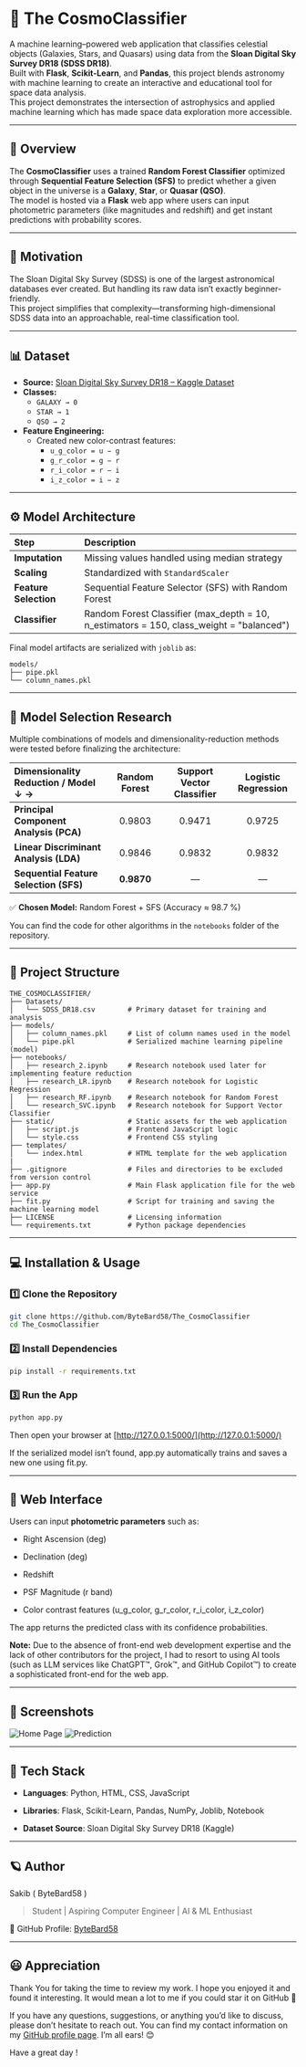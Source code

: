 # 🌌 The CosmoClassifier  

A machine learning–powered web application that classifies celestial objects (Galaxies, Stars, and Quasars) using data from the **Sloan Digital Sky Survey DR18 (SDSS DR18)**.  
Built with **Flask**, **Scikit-Learn**, and **Pandas**, this project blends astronomy with machine learning to create an interactive and educational tool for space data analysis.  
This project demonstrates the intersection of astrophysics and applied machine learning which has made space data exploration more accessible.
___

## 🚀 Overview  

The **CosmoClassifier** uses a trained **Random Forest Classifier** optimized through **Sequential Feature Selection (SFS)** to predict whether a given object in the universe is a **Galaxy**, **Star**, or **Quasar (QSO)**.  
The model is hosted via a **Flask** web app where users can input photometric parameters (like magnitudes and redshift) and get instant predictions with probability scores.  

---

## 🧠 Motivation  

The Sloan Digital Sky Survey (SDSS) is one of the largest astronomical databases ever created. But handling its raw data isn’t exactly beginner-friendly.  
This project simplifies that complexity—transforming high-dimensional SDSS data into an approachable, real-time classification tool.  

---

## 📊 Dataset  

- **Source:** [Sloan Digital Sky Survey DR18 – Kaggle Dataset](https://www.kaggle.com/datasets/diraf0/sloan-digital-sky-survey-dr18)  
- **Classes:**  
  - `GALAXY → 0`  
  - `STAR → 1`  
  - `QSO → 2`  
- **Feature Engineering:**  
  - Created new color-contrast features:  
    - `u_g_color = u − g`  
    - `g_r_color = g − r`  
    - `r_i_color = r − i`  
    - `i_z_color = i − z`  

---

## ⚙️ Model Architecture  

| Step | Description |
| :--- | :--- |
| **Imputation** | Missing values handled using median strategy |
| **Scaling** | Standardized with `StandardScaler` |
| **Feature Selection** | Sequential Feature Selector (SFS) with Random Forest |
| **Classifier** | Random Forest Classifier (max_depth = 10, n_estimators = 150, class_weight = "balanced") |

Final model artifacts are serialized with `joblib` as:
```
models/
├── pipe.pkl
└── column_names.pkl
```
---

## 🧪 Model Selection Research  

Multiple combinations of models and dimensionality-reduction methods were tested before finalizing the architecture:  

| Dimensionality Reduction / Model ↓ → | Random Forest | Support Vector Classifier | Logistic Regression |
| :----------------------------------- | :-------------: | :-----------------------: | :-----------------: |
| **Principal Component Analysis (PCA)** | 0.9803 | 0.9471 | 0.9725 |
| **Linear Discriminant Analysis (LDA)** | 0.9846 | 0.9832 | 0.9832 |
| **Sequential Feature Selection (SFS)** | **0.9870** | — | — |

✅ **Chosen Model:** Random Forest + SFS (Accuracy ≈ 98.7 %)  

You can find the code for other algorithms in the `notebooks` folder of the repository. 

---

## 🧩 Project Structure
```
THE_COSMOCLASSIFIER/
├── Datasets/
│   └── SDSS_DR18.csv        # Primary dataset for training and analysis
├── models/
│   ├── column_names.pkl     # List of column names used in the model
│   └── pipe.pkl             # Serialized machine learning pipeline (model)
├── notebooks/
│   ├── research_2.ipynb     # Research notebook used later for implementing feature reduction 
│   ├── research_LR.ipynb    # Research notebook for Logistic Regression
│   ├── research_RF.ipynb    # Research notebook for Random Forest
│   └── research_SVC.ipynb   # Research notebook for Support Vector Classifier
├── static/                  # Static assets for the web application
│   ├── script.js            # Frontend JavaScript logic
│   └── style.css            # Frontend CSS styling
├── templates/
│   └── index.html           # HTML template for the web application
|
├── .gitignore               # Files and directories to be excluded from version control
├── app.py                   # Main Flask application file for the web service
├── fit.py                   # Script for training and saving the machine learning model
├── LICENSE                  # Licensing information
└── requirements.txt         # Python package dependencies
```
---
## 💻 Installation & Usage  

### 1️⃣ Clone the Repository  
```bash
git clone https://github.com/ByteBard58/The_CosmoClassifier
cd The_CosmoClassifier
```
### 2️⃣ Install Dependencies
```bash
pip install -r requirements.txt
```
### 3️⃣ Run the App
```bash
python app.py
```
Then open your browser at [http://127.0.0.1:5000/](http://127.0.0.1:5000/)

If the serialized model isn’t found, app.py automatically trains and saves a new one using fit.py.

---
## 🌠 Web Interface

Users can input **photometric parameters** such as:

- Right Ascension (deg)

- Declination (deg)

- Redshift

- PSF Magnitude (r band)

- Color contrast features (u_g_color, g_r_color, r_i_color, i_z_color)

The app returns the predicted class with its confidence probabilities.

**Note:** Due to the absence of front-end web development expertise and the lack of other contributors for the project, I had to resort to using AI tools (such as LLM services like ChatGPT™, Grok™, and GitHub Copilot™) to create a sophisticated front-end for the web app.

---

## 📸 Screenshots
![Home Page](screenshots/ss_home.png)
![Prediction](screenshots/ss_filled.png)

---

## 🧰 Tech Stack

- **Languages**: Python, HTML, CSS, JavaScript

- **Libraries**: Flask, Scikit-Learn, Pandas, NumPy, Joblib, Notebook

- **Dataset Source**: Sloan Digital Sky Survey DR18 (Kaggle)

---

## 🪐 Author

Sakib ( ByteBard58 )

> Student | Aspiring Computer Engineer | AI & ML Enthusiast

📍 GitHub Profile: [ByteBard58](http://www.github.com/ByteBard58)

---

## 😃 Appreciation 
Thank You for taking the time to review my work. I hope you enjoyed it and found it interesting. It would mean a lot to me if you could star it on GitHub 🌟

If you have any questions, suggestions, or anything you’d like to discuss, please don’t hesitate to reach out. You can find my contact information on my [GitHub profile page](http://www.github.com/ByteBard58). I’m all ears! 😊

Have a great day !
